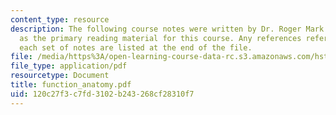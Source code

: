 ```yaml
---
content_type: resource
description: The following course notes were written by Dr. Roger Mark. These serve
  as the primary reading material for this course. Any references referred to within
  each set of notes are listed at the end of the file.
file: /media/https%3A/open-learning-course-data-rc.s3.amazonaws.com/hst-542j-quantitative-physiology-organ-transport-systems-spring-2004/120c27f3c7fd3102b243268cf28310f7_function_anatomy.pdf
file_type: application/pdf
resourcetype: Document
title: function_anatomy.pdf
uid: 120c27f3-c7fd-3102-b243-268cf28310f7
---
```


